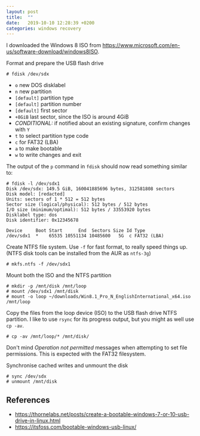 ```yaml
---
layout: post
title:  ""
date:   2019-10-10 12:28:39 +0200
categories: windows recovery
---
```


I downloaded the Windows 8 ISO from <https://www.microsoft.com/en-us/software-download/windows8ISO>.

Format and prepare the USB flash drive

```
# fdisk /dev/sdx
```

- `o` new DOS disklabel
- `n` new partition
- `[default]` partition type
- `[default]` partition number
- `[default]` first sector
- `+8GiB` last sector, since the ISO is around 4GiB
- *CONDITIONAL:* if notified about an existing signature, confirm changes with `Y`
- `t` to select partition type code
- `c` for FAT32 (LBA)
- `a` to make bootable
- `w` to write changes and exit

The output of the `p` command in `fdisk` should now read something similar to:

```
# fdisk -l /dev/sdx1
Disk /dev/sdx: 149.5 GiB, 160041885696 bytes, 312581808 sectors
Disk model: [redacted]
Units: sectors of 1 * 512 = 512 bytes
Sector size (logical/physical): 512 bytes / 512 bytes
I/O size (minimum/optimal): 512 bytes / 33553920 bytes
Disklabel type: dos
Disk identifier: 0x12345678

Device     Boot Start      End  Sectors Size Id Type
/dev/sdx1  *    65535 10551134 10485600   5G  c FAT32 (LBA)
```

Create NTFS file system. Use `-f` for fast format, to really speed things up.
(NTFS disk tools can be installed from the AUR as `ntfs-3g`)

```
# mkfs.ntfs -f /dev/sdx1
```

Mount both the ISO and the NTFS partition

```
# mkdir -p /mnt/disk /mnt/loop
# mount /dev/sdx1 /mnt/disk
# mount -o loop ~/downloads/Win8.1_Pro_N_EnglishInternational_x64.iso /mnt/loop
```

Copy the files from the loop device (ISO) to the USB flash drive NTFS partition.
I like to use `rsync` for its progress output, but you might as well use `cp -av`.

```
# cp -av /mnt/loop/* /mnt/disk/
```

Don't mind *Operation not permitted* messages when attempting to set file permissions.
This is expected with the FAT32 filesystem.

Synchronise cached writes and unmount the disk

```
# sync /dev/sdx
# unmount /mnt/disk
```

## References
- <https://thornelabs.net/posts/create-a-bootable-windows-7-or-10-usb-drive-in-linux.html>
- <https://itsfoss.com/bootable-windows-usb-linux/>
